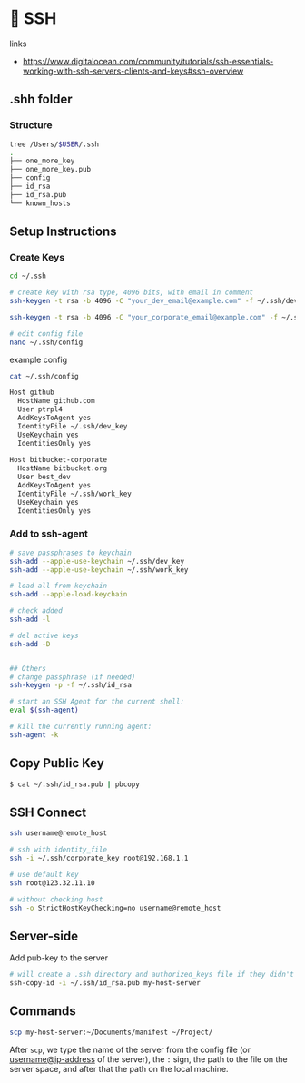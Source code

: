 # 🛶 SSH

links

- https://www.digitalocean.com/community/tutorials/ssh-essentials-working-with-ssh-servers-clients-and-keys#ssh-overview

## .shh folder

### Structure

```bash
tree /Users/$USER/.ssh
.
├── one_more_key
├── one_more_key.pub
├── config
├── id_rsa
├── id_rsa.pub
└── known_hosts
```

## Setup Instructions

### Create Keys

```bash
cd ~/.ssh

# create key with rsa type, 4096 bits, with email in comment
ssh-keygen -t rsa -b 4096 -C "your_dev_email@example.com" -f ~/.ssh/dev_key

ssh-keygen -t rsa -b 4096 -C "your_corporate_email@example.com" -f ~/.ssh/work_key

# edit config file
nano ~/.ssh/config
```

example config

```bash
cat ~/.ssh/config

Host github
  HostName github.com
  User ptrpl4
  AddKeysToAgent yes
  IdentityFile ~/.ssh/dev_key
  UseKeychain yes
  IdentitiesOnly yes
  
Host bitbucket-corporate
  HostName bitbucket.org
  User best_dev
  AddKeysToAgent yes
  IdentityFile ~/.ssh/work_key
  UseKeychain yes
  IdentitiesOnly yes
```

### Add to ssh-agent

```bash
# save passphrases to keychain
ssh-add --apple-use-keychain ~/.ssh/dev_key
ssh-add --apple-use-keychain ~/.ssh/work_key

# load all from keychain
ssh-add --apple-load-keychain

# check added
ssh-add -l

# del active keys
ssh-add -D


## Others
# change passphrase (if needed)
ssh-keygen -p -f ~/.ssh/id_rsa

# start an SSH Agent for the current shell:
eval $(ssh-agent)

# kill the currently running agent:
ssh-agent -k
```

## Copy Public Key

```bash
$ cat ~/.ssh/id_rsa.pub | pbcopy
```

## SSH Connect

```bash
ssh username@remote_host

# ssh with identity_file
ssh -i ~/.ssh/corporate_key root@192.168.1.1

# use default key
ssh root@123.32.11.10

# without checking host
ssh -o StrictHostKeyChecking=no username@remote_host 
```

## Server-side

Add pub-key to the server

```bash
# will create a .ssh directory and authorized_keys file if they didn't exist
ssh-copy-id -i ~/.ssh/id_rsa.pub my-host-server
```

## Commands

```bash
scp my-host-server:~/Documents/manifest ~/Project/
```

After `scp`, we type the name of the server from the config file (or [username@ip-address](mailto:username@ip-address) of the server), the `:` sign, the path to the file on the server space, and after that the path on the local machine.